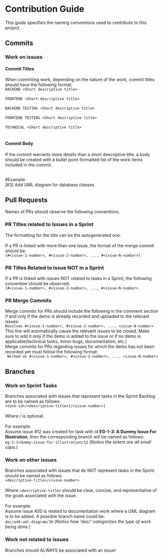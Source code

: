 # Contribution Guide
This guide specifies the naming conventions used to contribute to this project.

## Commits
### Work on issues
#### Commit Titles
When commiting work, depending on the nature of the work, commit titles should have the following format:
<br>
`BACKEND <Short descriptive title>`
<br><br>
`FRONTEND <Short descriptive title>` 
<br><br>
`BACKEND TESTING <Short descriptive title>` 
<br><br>
`FRONTEND TESTING <Short descriptive title>` 
<br><br>
`TECHNICAL <Short descriptive title>` 
<br><br>

#### Commit Body
If the commit warrants more details than a short descriptive title, a body should be created with a bullet point formatted list of the work items included in the commit.
<br><br>



#Example
<br>
[#3] Add UML diagram for database classes


## Pull Requests
Names of PRs should observe the following conventions.
### PR Titles related to Issues in a Sprint
The formatting for the title can be the autogenerated one.
<br><br>
If a PR is linked with more than one issue, the format of the merge commit should be:<br>
`[#<issue-1-number>, #<issue-2-number>, ..., #<issue-N-number>]`
### PR Titles Related to Issue NOT in a Sprint
If a PR is linked with issues NOT related to tasks in a Sprint, the following convention should be observed:<br>
`[#<issue-1-number>, #<issue-2-number>, ..., #<issue-N-number>`
### PR Merge Commits
Merge commits for PRs should include the following in the comment section if and only if the demo is already recorded and uploaded to the relevant issues:<br>
`Resolves #<issue-1-number>, #<issue-2-number>, ..., <issue-N-number>`<br>
This line will automatically cause the relevant issues to be closed. Make sure to add it only if the demo is added to the issue or if no demo is applicable(technical tasks, minor bugs, documentation, etc.) <br> 
Merge commits for PRs regarding issues for which the demo has not been recorded yet must follow the following format:<br>
` Worked on #<issue-1-number>, #<issue-2-number>, ..., <issue-N-number>`<br>

## Branches
### Work on Sprint Tasks
Branches associated with issues that represent tasks in the Sprint Backlog are to be named as follows:
<br>
`<task-id>/<descriptive-title>[/<issue-number>]`
<br><br>
Where /<issue-number> is optional.
<br><br>
For example:<br>
Assume issue #12 was created for task with id **EG-1-3: A Dummy Issue For Illustration**, then the corresponding branch will be named as follows:
<br>
`eg-1-3/dummy-issue-for-illustration/12` (*Notice the letters are all small caps.*)
### Work on other issues
Branches associated with issues that do NOT represent tasks in the Sprint should be named as follows:
<br>
`<descriptive-title>/<issue-number>`
<br><br>
Where `<descriptive-title>` should be clear, concise, and representative of the goals associated with the issue.
<br><br>
For example:<br>
Assume issue #30 is related to documentation work where a UML diagram is to be added. A possible branch name could be:<br>
`doc/add-uml-diagram/30` (*Notice how 'doc/' categorizes the type of work being done.*)
### Work not related to issues
Branches should ALWAYS be associated with an issue!